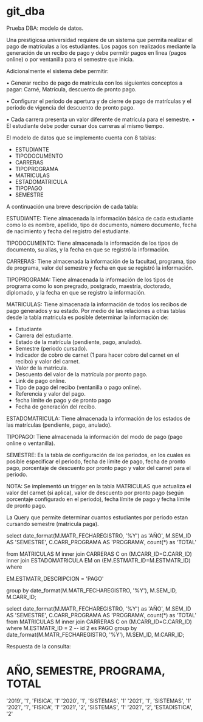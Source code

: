 # git_dba
Prueba DBA: modelo de datos.

Una prestigiosa universidad requiere de un sistema que permita realizar el pago de
matrículas a los estudiantes. Los pagos son realizados mediante la generación de un recibo
de pago y debe permitir pagos en línea (pagos online) o por ventanilla para el semestre que
inicia.


Adicionalmente el sistema debe permitir:

• Generar recibo de pago de matrícula con los siguientes conceptos a pagar: Carné,
Matrícula, descuento de pronto pago.

• Configurar el periodo de apertura y de cierre de pago de matrículas y el periodo de
vigencia del descuento de pronto pago.

• Cada carrera presenta un valor diferente de matrícula para el semestre.
• El estudiante debe poder cursar dos carreras al mismo tiempo.


El modelo de datos que se implemento cuenta con 8 tablas:

- ESTUDIANTE
- TIPODOCUMENTO
- CARRERAS
- TIPOPROGRAMA
- MATRICULAS
- ESTADOMATRICULA
- TIPOPAGO
- SEMESTRE


A continuación una breve descripción de cada tabla:

ESTUDIANTE: Tiene almacenada la información básica de cada estudiante como lo es nombre, apellido, tipo de documento, número documento, fecha de nacimiento y fecha del registro del estudiante.

TIPODOCUMENTO: Tiene almacenada la información de los tipos de documento, su alias, y la fecha en que se registró la información.

CARRERAS: Tiene almacenada la información de la facultad, programa, tipo de programa, valor del semestre y fecha en que se registró la información.

TIPOPROGRAMA: Tiene almacenada la información de los tipos de programa como lo son pregrado, postgrado, maestría, doctorado, diplomado, y la fecha en que se registro la información.

MATRICULAS: Tiene almacenada la información de todos los recibos de pago generados y su estado. Por medio de las relaciones a otras tablas desde la tabla matricula es posible determinar la información de:
- Estudiante
- Carrera del estudiante.
- Estado de la matrícula (pendiente, pago, anulado).
- Semestre (periodo cursado).
- Indicador de cobro de carnet (1 para hacer cobro del carnet en el recibo) y valor del carnet.
- Valor de la matrícula.
- Descuento del valor de la matrícula por pronto pago.
- Link de pago online.
- Tipo de pago del recibo (ventanilla o pago online).
- Referencia y valor del pago.
- fecha límite de pago y de pronto pago
- Fecha de generación del recibo.


ESTADOMATRICULA: Tiene almacenada la información de los estados de las matrículas (pendiente, pago, anulado).

TIPOPAGO: Tiene almacenada la información del modo de pago (pago online o ventanilla).

SEMESTRE: Es la tabla de configuración de los periodos, en los cuales es posible especificar el periodo, fecha de límite de pago, fecha de pronto pago, porcentaje de descuento por pronto pago y valor del carnet para el periodo.



NOTA: Se implementó un trigger en la tabla MATRICULAS que actualiza el valor del carnet (si aplica), valor de descuento por pronto pago (según porcentaje configurado en el periodo), fecha límite de pago y fecha límite de pronto pago.





La Query que permite determinar cuantos estudiantes por periodo estan cursando semestre (matricula paga).

select 
date_format(M.MATR_FECHAREGISTRO, '%Y') as 'AÑO',
M.SEM_ID AS 'SEMESTRE', 
C.CARR_PROGRAMA AS 'PROGRAMA', 
count(*) as 'TOTAL' 

from MATRICULAS M
inner join CARRERAS C on (M.CARR_ID=C.CARR_ID)
inner join ESTADOMATRICULA EM on (EM.ESTMATR_ID=M.ESTMATR_ID)
where 

EM.ESTMATR_DESCRIPCION = 'PAGO'

group by date_format(M.MATR_FECHAREGISTRO, '%Y'), M.SEM_ID, M.CARR_ID;



select 
date_format(M.MATR_FECHAREGISTRO, '%Y') as 'AÑO',
M.SEM_ID AS 'SEMESTRE',
C.CARR_PROGRAMA AS 'PROGRAMA',
count(*) as 'TOTAL' 
from MATRICULAS M
inner join CARRERAS C on (M.CARR_ID=C.CARR_ID)
where 
M.ESTMATR_ID = 2 -- id 2 es PAGO
group by date_format(M.MATR_FECHAREGISTRO, '%Y'), M.SEM_ID, M.CARR_ID;

Respuesta de la consulta:

# AÑO, SEMESTRE, PROGRAMA, TOTAL
'2019', '1', 'FISICA', '1'
'2020', '1', 'SISTEMAS', '1'
'2021', '1', 'SISTEMAS', '1'
'2021', '1', 'FISICA', '1'
'2021', '2', 'SISTEMAS', '1'
'2021', '2', 'ESTADISTICA', '2'
